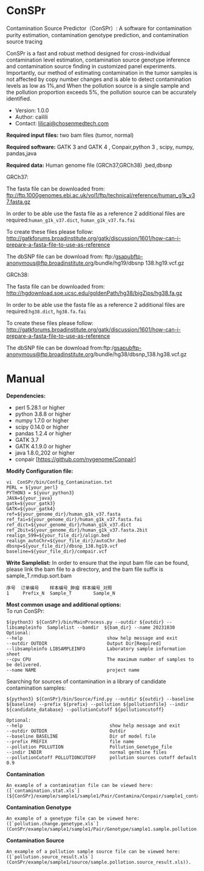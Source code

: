 # ConSPr

Contamination Source Predictor（ConSPr）: A software for contamination purity estimation, contamination genotype prediction, and contamination source tracing

ConSPr is a fast and robust method designed for cross-individual contamination level estimation, contamination source genotype inference and contamination source finding in customized panel experiments. Importantly, our method of estimating contamination in the tumor samples is not affected by copy number changes and is able to detect contamination levels as low as 1%,and When the pollution source is a single sample and the pollution proportion exceeds 5%, the pollution source can be accurately identified.

* Version: 1.0.0
* Author: cailili
* Contact: lilicai@chosenmedtech.com

**Required input files:** two bam files (tumor, normal)

**Required software:** GATK 3 and GATK 4 , Conpair,python 3 , scipy, numpy, pandas,java

**Required data:** Human genome file (GRCh37,GRCh38) ,bed,dbsnp


GRCh37:

The fasta file can be downloaded from: ftp://ftp.1000genomes.ebi.ac.uk/vol1/ftp/technical/reference/human_g1k_v37.fasta.gz  

In order to be able use the fasta file as a reference 2 additional files are required:`human_g1k_v37.dict`, `human_g1k_v37.fa.fai`  

To create these files please follow: http://gatkforums.broadinstitute.org/gatk/discussion/1601/how-can-i-prepare-a-fasta-file-to-use-as-reference

The dbSNP file can be download from:
ftp:/gsapubftp-anonymous@ftp.broadinstitute.org/bundle/hg19/dbsnp 138.hg19.vcf.gz

GRCh38:

The fasta file can be downloaded from: http://hgdownload.soe.ucsc.edu/goldenPath/hg38/bigZips/hg38.fa.gz

In order to be able use the fasta file as a reference 2 additional files are required:`hg38.dict`, `hg38.fa.fai`

To create these files please follow: http://gatkforums.broadinstitute.org/gatk/discussion/1601/how-can-i-prepare-a-fasta-file-to-use-as-reference

The dbSNP file can be download from:ftp:/gsapubftp-anonymous@ftp.broadinstitute.org/bundle/hg38/dbsnp_138.hg38.vcf.gz

# Manual

**Dependencies:**
* perl 5.28.1 or higher
* python 3.8.8 or higher
* numpy 1.7.0 or higher 
* scipy 0.14.0 or higher 
* pandas 1.2.4 or higher
* GATK 3.7
* GATK 4.1.9.0 or higher  
* java 1.8.0_202 or higher
* conpair  [https://github.com/nygenome/Conpair]

**Modify Configuration file:**
```
vi  ConSPr/bin/Config_Contamination.txt
PERL = ${your_perl}
PYTHON3 = ${your_python3}
JAVA=${your_java}
gatk=${your_gatk3}
GATK=${your_gatk4}
ref=${your_genome_dir}/human_g1k_v37.fasta
ref_fai=${your_genome_dir}/human_g1k_v37.fasta.fai
ref_dict=${your_genome_dir}/human_g1k_v37.dict
ref_2bit=${your_genome_dir}/human_g1k_v37.fasta.2bit
realign_599=${your_file_dir}/align.bed
realign_autoChr=${your_file_dir}/autoChr.bed
dbsnp=${your_file_dir}/dbsnp_138.hg19.vcf
baseline=${your_file_dir}/compair.vcf
```

**Write Samplelist:**
In order to ensure that the input bam file can be found, please link the bam file to a directory, and the bam file suffix is sample_T.rmdup.sort.bam
```
序号  订单编号	样本编号_肿瘤	样本编号_对照
1     Prefix_N  Sample_T        Sample_N
```


**Most common usage and additional options:**   
To run ConSPr:
```
$(python3) ${ConSPr}/bin/MainProcess.py --outdir ${outdir} --libsampleinfo  Samplelist --bamdir  ${bam_dir} --name 20231030
Optional:
--help                               show help message and exit
--outdir OUTDIR                      Output Dir[Required]
--libsampleinfo LIBSAMPLEINFO        Laboratory sample information sheet
--cpu CPU                            The maximum number of samples to be delivered.
--name NAME                          project name

```

Searching for sources of contamination in a library of candidate contamination samples:

```  
${python3} ${ConSPr}/bin/Source/find.py --outdir ${outdir} --baseline ${baseline} --prefix ${prefix} --pollution ${pollutionfile} --indir ${candidate_database} --pollutionCutoff ${pollutioncutoff}

Optional:
--help                                show help message and exit
--outdir OUTDIR                       Outdir
--baseline BASELINE                   Dir of model file 
--prefix PREFIX                       file name
--pollution POLLUTION                 Pollution_Genetype_file
--indir INDIR                         normal germline files
--pollutionCutoff POLLUTIONCUTOFF     pollution sources cutoff default 0.9 
```  

**Contamination**  
```
An example of a contamination file can be viewed here: ([`contamination.stat.xls`](${ConSPr}/example/sample1/sample1/Pair/Contamina/Conpair/sample1_contamination.stat.xls)). 
```

**Contamination Genotype**
```
An example of a genetype file can be viewed here: ([`pollution.change.genetype.xls`](ConSPr/example/sample1/sample1/Pair/Genotype/sample1.sample.pollution.change.genetype.xls)).
```

**Contamination Source**
```
An example of a pollution sample source file can be viewed here: ([`pollution.source_result.xls`](ConSPr/example/sample1/source/sample.pollotion.source_result.xls)).
```



